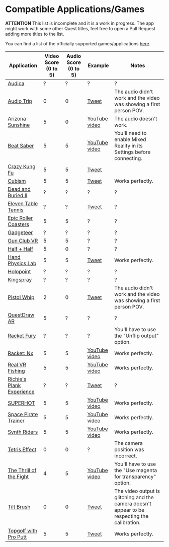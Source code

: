 # Compatible Applications/Games

**ATTENTION** This list is incomplete and it is a work in progress. The app might work with some other Quest titles, feel free to open a Pull Request adding more titles to the list.

You can find a list of the officially supported games/applications [here](https://creator.oculus.com/mrc/). 

| Application | Video Score (0 to 5) | Audio Score (0 to 5) | Example | Notes |
|--------------|------------------------|-------------------------|------------|--------|
| [Audica](https://www.oculus.com/experiences/quest/2333124776756148) | ? | ? | ? | ? |
| [Audio Trip](https://www.oculus.com/experiences/quest/2484044451715693) | 0 | 0 | [Tweet](https://twitter.com/fabio914/status/1342941540566650880) | The audio didn't work and the video was showing a first person POV. |
| [Arizona Sunshine](https://www.oculus.com/experiences/quest/2190353671014400) | 5 | 0 | [YouTube video](https://www.youtube.com/watch?v=P6t7ofl2Spk) | The audio doesn't work. |
| [Beat Saber](https://www.oculus.com/experiences/quest/2448060205267927) | 5 | 5 | [YouTube video](https://www.youtube.com/watch?v=tNTGkVg5ceU) | You'll need to enable Mixed Reality in its Settings before connecting. |
| [Crazy Kung Fu](https://sidequestvr.com/app/1195/crazy-kung-fu) | 5 | 5 | [Tweet](https://twitter.com/ImPotter/status/1333928589897699332) | |
| [Cubism](https://www.oculus.com/experiences/quest/2264524423619421/) | 5 | 5 | [Tweet](https://twitter.com/fabio914/status/1333548364697378827) | Works perfectly. |
| [Dead and Buried II](https://www.oculus.com/experiences/quest/2134077359973067) | ? | ? | ? | ? |
| [Eleven Table Tennis](https://www.oculus.com/experiences/quest/1995434190525828) | ? | ? | [Tweet](https://twitter.com/OnvrNewMedia/status/1349682761251098625) | ? |
| [Epic Roller Coasters](https://www.oculus.com/experiences/quest/2299465166734471) | 5 | 5 | ? | ? |
| [Gadgeteer](https://www.oculus.com/experiences/quest/2567395559960697) | ? | ? | ? | ? |
| [Gun Club VR](https://www.oculus.com/experiences/quest/2285803881494677) | 5 | 5 | ? | ? |
| [Half + Half](https://www.oculus.com/experiences/quest/2035353573194060) | 5 | 0 | ? | ? |
| [Hand Physics Lab](https://sidequestvr.com/app/750) | 5 | 5 | [Tweet](https://twitter.com/fabio914/status/1330985474740121602) | Works perfectly. |
| [Holopoint](https://www.oculus.com/experiences/quest/2202354219893697) | ? | ? | ? | ? |
| [Kingspray](https://www.oculus.com/experiences/quest/2082941345119152) | ? | ? | ? | ? |
| [Pistol Whip](https://www.oculus.com/experiences/quest/2104963472963790) | 2 | 0 | [Tweet](https://twitter.com/fabio914/status/1326699860146401284) | The audio didn't work and the video was showing a first person POV. |
| [QuestDraw AR](https://sidequestvr.com/app/1168) | 5 | ? | ? | ? |
| [Racket Fury](https://www.oculus.com/experiences/quest/1952355814856769) | ? | ? | ? | You'll have to use the "Unflip output" option. |
| [Racket: Nx](https://www.oculus.com/experiences/quest/2255408847836468) | 5 | 5 | [YouTube video](https://www.youtube.com/watch?v=u05jGAV-V_Q) | Works perfectly. |
| [Real VR Fishing](https://www.oculus.com/experiences/quest/2582932495064035) | 5 | 5 | [YouTube video](https://www.youtube.com/watch?v=xMbj-JThgoc) | Works perfectly. |
| [Richie's Plank Experience](https://www.oculus.com/experiences/quest/1642239225880682) | ? | ? | [Tweet](https://twitter.com/FreekTeunen/status/1327673218891649024) | ? |
| [SUPERHOT](https://www.oculus.com/experiences/quest/1921533091289407/) | 5 | 5 | [YouTube video](https://www.youtube.com/watch?v=ZnOY8juMw4k) | Works perfectly. |
| [Space Pirate Trainer](https://www.oculus.com/experiences/quest/1663790613725314) | 5 | 5 | [YouTube video](https://www.youtube.com/watch?v=44Nmv7Es5yI) | Works perfectly. |
| [Synth Riders](https://www.oculus.com/experiences/quest/2436558143118760) | 5 | 5 | [YouTube video](https://youtu.be/ss7L1vqUp0I) | Works perfectly. |
| [Tetris Effect](https://www.oculus.com/experiences/quest/3386618894743567) | 0 | 0 | ? | The camera position was incorrect. |
| [The Thrill of the Fight](https://www.oculus.com/experiences/quest/3008315795852749) | 4 | 5 | [YouTube video](https://www.youtube.com/watch?v=aPSBmej4ppc) | You'll have to use the "Use magenta for transparency" option. |
| [Tilt Brush](https://www.oculus.com/experiences/quest/2322529091093901) | 0 | 0 | [Tweet](https://twitter.com/fabio914/status/1332724521497931777) | The video output is glitching and the camera doesn't appear to be respecting the calibration. |
| [Topgolf with Pro Putt](https://www.oculus.com/experiences/quest/2412327085529357) | 5 | 5 | [Tweet](https://twitter.com/fabio914/status/1342953951453446145) | Works perfectly. | 
